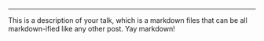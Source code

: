 ---

This is a description of your talk, which is a markdown files that can be all markdown-ified like any other post. Yay markdown!
